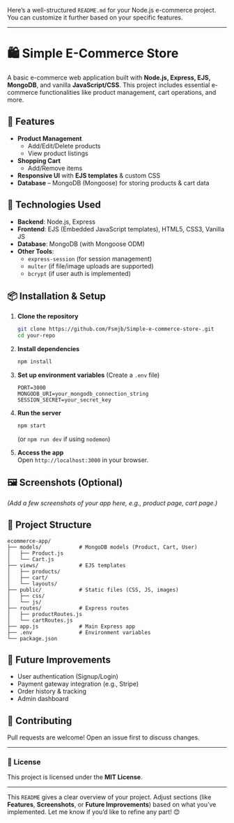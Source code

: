 Here’s a well-structured `README.md` for your Node.js e-commerce project. You can customize it further based on your specific features.

---

# 🛍️ Simple E-Commerce Store

A basic e-commerce web application built with **Node.js, Express, EJS, MongoDB**, and vanilla **JavaScript/CSS**. This project includes essential e-commerce functionalities like product management, cart operations, and more.

## 🚀 Features

- **Product Management**  
  - Add/Edit/Delete products 
  - View product listings  
- **Shopping Cart**  
  - Add/Remove items  
- **Responsive UI** with **EJS templates** & custom CSS  
- **Database** – MongoDB (Mongoose) for storing products & cart data  

## 🔧 Technologies Used

- **Backend**: Node.js, Express  
- **Frontend**: EJS (Embedded JavaScript templates), HTML5, CSS3, Vanilla JS  
- **Database**: MongoDB (with Mongoose ODM)  
- **Other Tools**:  
  - `express-session` (for session management)  
  - `multer` (if file/image uploads are supported)  
  - `bcrypt` (if user auth is implemented)  

## 📦 Installation & Setup

1. **Clone the repository**  
   ```bash
   git clone https://github.com/Fsmjb/Simple-e-commerce-store-.git
   cd your-repo
   ```

2. **Install dependencies**  
   ```bash
   npm install
   ```

3. **Set up environment variables** (Create a `.env` file)  
   ```env
   PORT=3000
   MONGODB_URI=your_mongodb_connection_string
   SESSION_SECRET=your_secret_key
   ```

4. **Run the server**  
   ```bash
   npm start
   ```
   (or `npm run dev` if using `nodemon`)

5. **Access the app**  
   Open `http://localhost:3000` in your browser.  

## 🖼️ Screenshots (Optional)
*(Add a few screenshots of your app here, e.g., product page, cart page.)*  

## 📂 Project Structure
```
ecommerce-app/
├── models/            # MongoDB models (Product, Cart, User)
│   ├── Product.js
│   └── Cart.js
├── views/             # EJS templates
│   ├── products/
│   ├── cart/
│   └── layouts/
├── public/            # Static files (CSS, JS, images)
│   ├── css/
│   └── js/
├── routes/            # Express routes
│   ├── productRoutes.js
│   └── cartRoutes.js
├── app.js             # Main Express app
├── .env               # Environment variables
└── package.json
```

## 🌟 Future Improvements
- User authentication (Signup/Login)  
- Payment gateway integration (e.g., Stripe)  
- Order history & tracking  
- Admin dashboard  

## 🤝 Contributing
Pull requests are welcome! Open an issue first to discuss changes.  

---

### 📜 License
This project is licensed under the **MIT License**.  

---

This `README` gives a clear overview of your project. Adjust sections (like **Features**, **Screenshots**, or **Future Improvements**) based on what you’ve implemented. Let me know if you’d like to refine any part! 😊